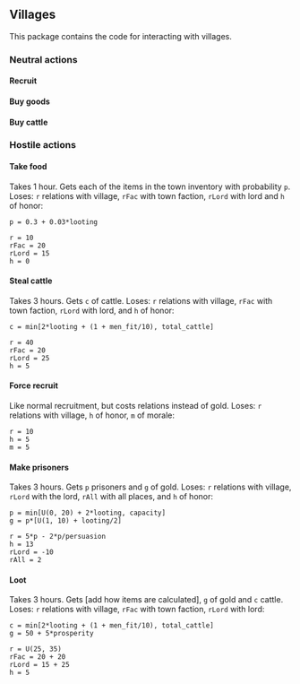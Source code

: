 ## Villages

This package contains the code for interacting with villages.

### Neutral actions

#### Recruit

#### Buy goods

#### Buy cattle

### Hostile actions

#### Take food

Takes 1 hour.
Gets each of the items in the town inventory with probability `p`.
Loses:
`r` relations with village, 
`rFac` with town faction, 
`rLord` with lord and 
`h` of honor:

    p = 0.3 + 0.03*looting

    r = 10
    rFac = 20
    rLord = 15
    h = 0

#### Steal cattle

Takes 3 hours.
Gets `c` of cattle.
Loses:
`r` relations with village, 
`rFac` with town faction, 
`rLord` with lord, and 
`h` of honor:

    c = min[2*looting + (1 + men_fit/10), total_cattle]

    r = 40
    rFac = 20
    rLord = 25
    h = 5

#### Force recruit

Like normal recruitment, but costs relations instead of gold.
Loses:
`r` relations with village, 
`h` of honor,
`m` of morale:

    r = 10
    h = 5
    m = 5

#### Make prisoners

Takes 3 hours.
Gets `p` prisoners and `g` of gold.
Loses: 
`r` relations with village,
`rLord` with the lord,
`rAll` with all places, and 
`h` of honor:

    p = min[U(0, 20) + 2*looting, capacity]
    g = p*[U(1, 10) + looting/2]

    r = 5*p - 2*p/persuasion
    h = 13
    rLord = -10
    rAll = 2

#### Loot

Takes 3 hours.
Gets [add how items are calculated], `g` of gold and `c` cattle.
Loses:
`r` relations with village,
`rFac` with town faction, 
`rLord` with lord:

    c = min[2*looting + (1 + men_fit/10), total_cattle]
    g = 50 + 5*prosperity

    r = U(25, 35)
    rFac = 20 + 20
    rLord = 15 + 25
    h = 5
